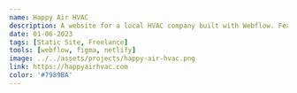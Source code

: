 ```yaml
---
name: Happy Air HVAC
description: A website for a local HVAC company built with Webflow. Features a blog, custom CMS, and Google Analytics integration.
date: 01-06-2023
tags: [Static Site, Freelance]
tools: [webflow, figma, netlify]
image: ../../assets/projects/happy-air-hvac.png
link: https://happyairhvac.com
color: '#7989BA'
---
```

